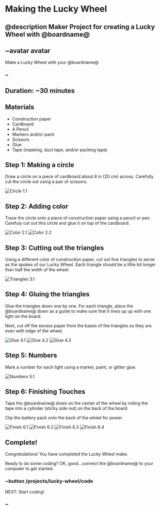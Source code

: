 # Making the Lucky Wheel
## @description Maker Project for creating a Lucky Wheel with @boardname@

## ~avatar avatar

Make a Lucky Wheel with your @boardname@

### ~

## Duration: ~30 minutes

## Materials
  * Construction paper
  * Cardboard
  * A Pencil
  * Markers and/or paint
  * Scissors
  * Glue
  * Tape (masking, duct tape, and/or packing tape)

## Step 1: Making a circle

Draw a circle on a piece of cardboard about 8 in (20 cm) across. Carefully cut the circle out using a pair of scissors.

![Circle 1.1](/static/cp/projects/lucky-wheel/step1.1.jpg)

## Step 2: Adding color

Trace the circle onto a piece of construction paper using a pencil or pen. Carefuly cut out this circle and glue it on top of the cardboard.

![Color 2.1](/static/cp/projects/lucky-wheel/step2.1.jpg)
![Color 2.2](/static/cp/projects/lucky-wheel/step2.2.jpg)

## Step 3: Cutting out the triangles

Using a different color of construction paper, cut out five triangles to serve as the spokes of our Lucky Wheel.
Each triangle should be a little bit longer than half the width of the wheel.

![Triangles 3.1](/static/cp/projects/lucky-wheel/step3.1.jpg)

## Step 4: Gluing the triangles

Glue the triangles down one by one. For each triangle, place the @boardname@ down as a guide to make sure that it lines up up with one light on the board.

Next, cut off the excess paper from the bases of the triangles so they are even with edge of the wheel.

![Glue 4.1](/static/cp/projects/lucky-wheel/step4.1.jpg)
![Glue 4.2](/static/cp/projects/lucky-wheel/step4.2.jpg)
![Glue 4.3](/static/cp/projects/lucky-wheel/step4.3.jpg)

## Step 5: Numbers

Mark a number for each light using a marker, paint, or glitter glue.

![Numbers 5.1](/static/cp/projects/lucky-wheel/step5.1.jpg)

## Step 6: Finishing Touches

Tape the @boardname@ down on the center of the wheel by rolling the tape into a cylinder (sticky side out) on the back of the board.

Clip the battery pack onto the back of the wheel for power.

![Finish 6.1](/static/cp/projects/lucky-wheel/step6.1.jpg)
![Finish 6.2](/static/cp/projects/lucky-wheel/step6.2.jpg)
![Finish 6.3](/static/cp/projects/lucky-wheel/step6.3.jpg)
![Finish 6.4](/static/cp/projects/lucky-wheel/step6.4.jpg)

## Complete!

Congratulations! You have completed the Lucky Wheel make.

Ready to do some coding? OK, good...connect the @boardname@ to your computer to get started.

### ~button /projects/lucky-wheel/code
NEXT: Start coding!
### ~

